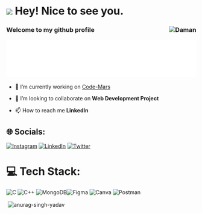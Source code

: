 <h1><img src="https://emojis.slackmojis.com/emojis/images/1531849430/4246/blob-sunglasses.gif?1531849430" width="30"/> Hey! Nice to see you.</h1>

### Welcome to my github profile <img align="right" src="https://komarev.com/ghpvc/?username=Daman&label=Profile%20views&color=0e75b6&style=plastic" alt="Daman" /> 

<div align="center">
	<img src="anurag.svg" width="800" height="100" alt="Click to see the source">
</div>


- 🔭 I’m currently working on [Code-Mars](https://code-mars.netlify.app/)

- 👯 I’m looking to collaborate on **Web Development Project**

- 📫 How to reach me **LinkedIn**

## 🌐 Socials:
[![Instagram](https://img.shields.io/badge/Instagram-%23E4405F.svg?logo=Instagram&logoColor=white)](https://www.instagram.com/anurag_singh_yadav_0005/) [![LinkedIn](https://img.shields.io/badge/LinkedIn-%230077B5.svg?logo=linkedin&logoColor=white)](https://www.linkedin.com/in/anurag-singh-yadav-02686322b/) [![Twitter](https://img.shields.io/badge/Twitter-%231DA1F2.svg?logo=Twitter&logoColor=white)](https://twitter.com/iamAnurag0005)

# 💻 Tech Stack:

![C](https://img.shields.io/badge/c-%2300599C.svg?style=for-the-badge&logo=c&logoColor=white) ![C++](https://img.shields.io/badge/c++-%2300599C.svg?style=for-the-badge&logo=c%2B%2B&logoColor=white) ![MongoDB](https://img.shields.io/badge/MongoDB-%234ea94b.svg?style=for-the-badge&logo=mongodb&logoColor=white)![Figma](https://img.shields.io/badge/figma-%23F24E1E.svg?style=for-the-badge&logo=figma&logoColor=white) ![Canva](https://img.shields.io/badge/Canva-%2300C4CC.svg?style=for-the-badge&logo=Canva&logoColor=white) ![Postman](https://img.shields.io/badge/Postman-FF6C37?style=for-the-badge&logo=postman&logoColor=white)





<p>&nbsp;<img align="center" src="https://github-readme-stats.vercel.app/api?username=anurag-singh-yadav&show_icons=true&locale=en" alt="anurag-singh-yadav" /></p>
